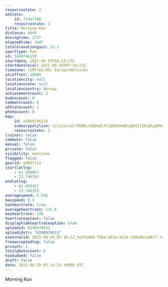 ```yaml
---
resourcestate: 2
athlete:
    id: 71447788
    resourcestate: 1
title: Morning Run
distance: 4440
movingtime: 1737
elapsedtime: 1807
totalelevationgain: 23.1
sporttype: Run
id: 5869746119
startdate: 2021-08-29T04:14:23Z
startdatelocal: 2021-08-29T07:14:23Z
timezone: (GMT+02:00) Europe/Helsinki
utcoffset: 10800
locationcity: null
locationstate: null
locationcountry: Norway
achievementcount: 5
kudoscount: 0
commentcount: 0
athletecount: 1
photocount: 0
map:
    id: a5869746119
    summarypolyline: czjvJws|oC?FKDKL[AQDo@\YC[@GBIHa@Cg@HICIIKs@CgAMk@OYEM@iBQ}A?w@AM?]Eg@AeA_@cAAe@Ic@O[K?QLg@`AGTe@f@?JOZMPIDII[_Ba@y@U_AS_@O{@EQw@_Be@eBm@eBCWFwAIa@KUa@{Ag@uC?UM][aCK]]iBg@}DI_@OgBKc@Q]a@o@Ow@Mg@]u@CYM?GBCFAH`@xARdAHhALx@LXFFTHDDR^T_@Dc@FUl@gBHQBA@@`@d@XHBAJ[TsAb@gBn@cA^YTMv@Dl@SZOf@q@FMr@yD@m@Gs@AqDb@{CRiA@_@DWZs@L_@Ra@^eAJAX_@`@{@GK?[EQ@YDa@BR\RBDRx@b@p@TXRZFDVATEf@Y~As@DDNa@CmCBUFQ\CZKRPNB^VPDJ?HCn@_@d@SN@d@Md@Fn@\LRRLVXXAN@JEj@{@?UHe@d@oAn@g@RMh@IDEB@@PF@TMNAVL^IPJT?\Fb@CRGp@eAJGFp@DtAH`ABr@Fl@?t@Dh@CX?t@Dh@B|@Af@B|AHhA?zADb@Lj@N\FFTFPLT\PPPLZHZTNV\pAd@dCLVNHRj@RXNJHBNAB@l@h@PVb@TPVv@VJAVMf@GTLZDZAz@PxABHEDINATDPRTDT\Fb@DTHxAZbAHz@?dBHpAA|AFtACn@Gr@@rBDt@R|AAl@Ep@YzAUv@E^KPKVY`AGHC??UG@CEQJILJj@AZHl@CXKV?XILEVILe@EKEEGMCGHEIAB]NIFK?[Tw@AOFI?SL]HEB[@GDI?OZYRg@IWJMOM?ILSt@MCKK
    resourcestate: 2
trainer: false
commute: false
manual: false
private: false
visibility: everyone
flagged: false
gearid: g9037112
startlatlng:
    - 61.500667
    - 23.744763
endlatlng:
    - 61.493367
    - 23.748355
averagespeed: 2.556
maxspeed: 8.1
hasheartrate: true
averageheartrate: 131.6
maxheartrate: 148
heartrateoptout: false
displayhideheartrateoption: true
uploadid: 6240974613
uploadidstr: "6240974613"
externalid: 2021-08-29_05-16-22_6edfbd98-f6ba-4554-923b-1d9a9bca067f.tcx
fromacceptedtag: false
prcount: 2
totalphotocount: 0
haskudoed: false
draft: false
date: 2021-08-29 07:14:23 +0000 UTC
---
```

Morning Run